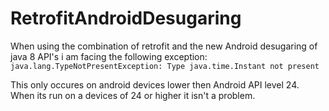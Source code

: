 # RetrofitAndroidDesugaring
When using the combination of retrofit and the new Android desugaring of java 8 API's i am facing the following exception:
`java.lang.TypeNotPresentException: Type java.time.Instant not present`

This only occures on android devices lower then Android API level 24. When its run on a devices of 24 or higher it isn't a problem.

